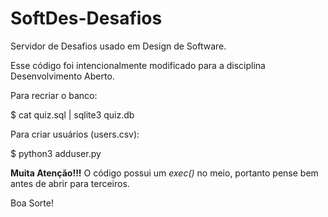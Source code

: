# SoftDes-Desafios
Servidor de Desafios usado em Design de Software.

Esse código foi intencionalmente modificado para a disciplina Desenvolvimento Aberto.

Para recriar o banco: 

$ cat quiz.sql | sqlite3 quiz.db

Para criar usuários (users.csv):

$ python3 adduser.py

**Muita Atenção!!!** O código possui um *exec()* no meio, portanto pense bem antes de abrir para terceiros.

Boa Sorte!
